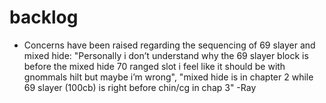 # backlog
- Concerns have been raised regarding  the sequencing of 69 slayer and mixed hide: "Personally i don’t understand why the 69 slayer block is before the mixed hide 70 ranged slot i feel like it should be with gnommals hilt but maybe i’m wrong", "mixed hide is in chapter 2 while 69 slayer (100cb) is right before chin/cg in chap 3" -Ray